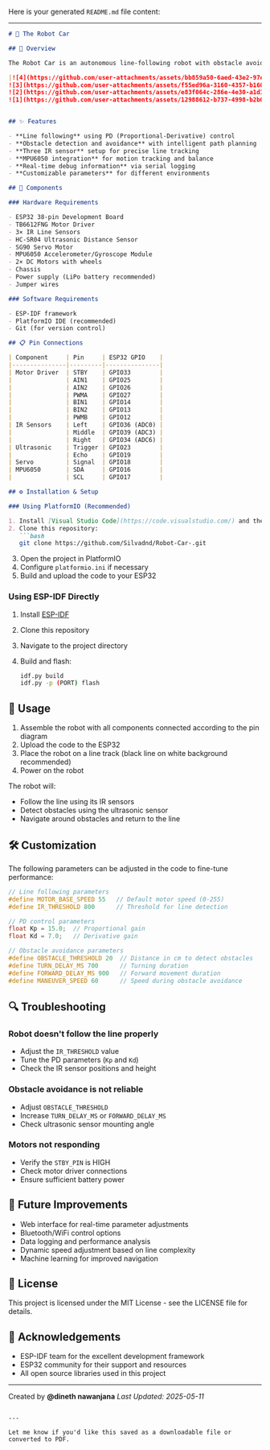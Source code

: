 Here is your generated `README.md` file content:

---

````markdown
# 🤖 The Robot Car

## 📖 Overview

The Robot Car is an autonomous line-following robot with obstacle avoidance capabilities built on the ESP32 platform. This project demonstrates advanced robotics concepts using affordable hardware components and leverages the ESP-IDF framework for reliable performance.

|![4](https://github.com/user-attachments/assets/bb859a50-6aed-43e2-97e6-ca3f20f0be3d).|
![3](https://github.com/user-attachments/assets/f55ed96a-3160-4357-b160-d2310869e66b)
![2](https://github.com/user-attachments/assets/e83f064c-286e-4e30-a1d1-f58c0c2f86dc)
![1](https://github.com/user-attachments/assets/12988612-b737-4998-b2b0-fca4b504326a)


## ✨ Features

- **Line following** using PD (Proportional-Derivative) control  
- **Obstacle detection and avoidance** with intelligent path planning  
- **Three IR sensor** setup for precise line tracking  
- **MPU6050 integration** for motion tracking and balance  
- **Real-time debug information** via serial logging  
- **Customizable parameters** for different environments  

## 🔧 Components

### Hardware Requirements

- ESP32 38-pin Development Board  
- TB6612FNG Motor Driver  
- 3× IR Line Sensors  
- HC-SR04 Ultrasonic Distance Sensor  
- SG90 Servo Motor  
- MPU6050 Accelerometer/Gyroscope Module  
- 2× DC Motors with wheels  
- Chassis  
- Power supply (LiPo battery recommended)  
- Jumper wires  

### Software Requirements

- ESP-IDF framework  
- PlatformIO IDE (recommended)  
- Git (for version control)  

## 📋 Pin Connections

| Component     | Pin     | ESP32 GPIO    |
|---------------|---------|---------------|
| Motor Driver  | STBY    | GPIO33        |
|               | AIN1    | GPIO25        |
|               | AIN2    | GPIO26        |
|               | PWMA    | GPIO27        |
|               | BIN1    | GPIO14        |
|               | BIN2    | GPIO13        |
|               | PWMB    | GPIO12        |
| IR Sensors    | Left    | GPIO36 (ADC0) |
|               | Middle  | GPIO39 (ADC3) |
|               | Right   | GPIO34 (ADC6) |
| Ultrasonic    | Trigger | GPIO23        |
|               | Echo    | GPIO19        |
| Servo         | Signal  | GPIO18        |
| MPU6050       | SDA     | GPIO16        |
|               | SCL     | GPIO17        |

## ⚙️ Installation & Setup

### Using PlatformIO (Recommended)

1. Install [Visual Studio Code](https://code.visualstudio.com/) and the [PlatformIO Extension](https://platformio.org/install/ide?install=vscode)  
2. Clone this repository:
   ```bash
   git clone https://github.com/Silvadnd/Robot-Car-.git
````

3. Open the project in PlatformIO
4. Configure `platformio.ini` if necessary
5. Build and upload the code to your ESP32

### Using ESP-IDF Directly

1. Install [ESP-IDF](https://docs.espressif.com/projects/esp-idf/en/latest/esp32/get-started/)
2. Clone this repository
3. Navigate to the project directory
4. Build and flash:

   ```bash
   idf.py build
   idf.py -p (PORT) flash
   ```

## 🚀 Usage

1. Assemble the robot with all components connected according to the pin diagram
2. Upload the code to the ESP32
3. Place the robot on a line track (black line on white background recommended)
4. Power on the robot

The robot will:

* Follow the line using its IR sensors
* Detect obstacles using the ultrasonic sensor
* Navigate around obstacles and return to the line

## 🛠️ Customization

The following parameters can be adjusted in the code to fine-tune performance:

```c
// Line following parameters
#define MOTOR_BASE_SPEED 55   // Default motor speed (0-255)
#define IR_THRESHOLD 800      // Threshold for line detection

// PD control parameters
float Kp = 15.0;  // Proportional gain
float Kd = 7.0;   // Derivative gain

// Obstacle avoidance parameters
#define OBSTACLE_THRESHOLD 20  // Distance in cm to detect obstacles
#define TURN_DELAY_MS 700      // Turning duration
#define FORWARD_DELAY_MS 900   // Forward movement duration
#define MANEUVER_SPEED 60      // Speed during obstacle avoidance
```

## 🔍 Troubleshooting

### Robot doesn't follow the line properly

* Adjust the `IR_THRESHOLD` value
* Tune the PD parameters (`Kp` and `Kd`)
* Check the IR sensor positions and height

### Obstacle avoidance is not reliable

* Adjust `OBSTACLE_THRESHOLD`
* Increase `TURN_DELAY_MS` or `FORWARD_DELAY_MS`
* Check ultrasonic sensor mounting angle

### Motors not responding

* Verify the `STBY_PIN` is HIGH
* Check motor driver connections
* Ensure sufficient battery power

## 🔮 Future Improvements

* Web interface for real-time parameter adjustments
* Bluetooth/WiFi control options
* Data logging and performance analysis
* Dynamic speed adjustment based on line complexity
* Machine learning for improved navigation

## 📃 License

This project is licensed under the MIT License - see the LICENSE file for details.

## 🙏 Acknowledgements

* ESP-IDF team for the excellent development framework
* ESP32 community for their support and resources
* All open source libraries used in this project

---

Created by **@dineth nawanjana**
*Last Updated: 2025-05-11*

```

---

Let me know if you'd like this saved as a downloadable file or converted to PDF.
```
